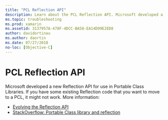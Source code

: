 ```yaml
---
title: "PCL Reflection API"
description: Learn about the PCL Reflection API. Microsoft developed a new Reflection API for use in Portable Class Libraries.
ms.topic: troubleshooting
ms.prod: xamarin
ms.assetid: 3137957A-478F-4DCC-BA58-EA14D99E2ED8
author: davidortinau
ms.author: daortin
ms.date: 07/27/2018
no-loc: [Objective-C]
---
```


# PCL Reflection API

Microsoft developed a new Reflection API for use in Portable Class Libraries. If you have some existing Reflection code that you want to move to a PCL, it might not work. More information:

- [Evolving the Reflection API](https://devblogs.microsoft.com/dotnet/evolving-the-reflection-api/)
- [StackOverflow: Portable Class library and reflection](https://stackoverflow.com/questions/14061291/portable-class-library-and-reflection)
